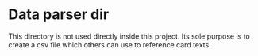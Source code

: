 # Data parser dir

This directory is not used directly inside this project.
Its sole purpose is to create a csv file which others can use to reference card texts.
